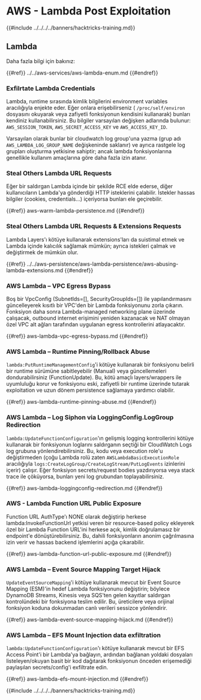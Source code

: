 # AWS - Lambda Post Exploitation

{{#include ../../../../banners/hacktricks-training.md}}

## Lambda

Daha fazla bilgi için bakınız:

{{#ref}}
../../aws-services/aws-lambda-enum.md
{{#endref}}

### Exfilrtate Lambda Credentials

Lambda, runtime sırasında kimlik bilgilerini environment variables aracılığıyla enjekte eder. Eğer onlara erişebilirseniz ( `/proc/self/environ` dosyasını okuyarak veya zafiyetli fonksiyonun kendisini kullanarak) bunları kendiniz kullanabilirsiniz. Bu bilgiler varsayılan değişken adlarında bulunur: `AWS_SESSION_TOKEN`, `AWS_SECRET_ACCESS_KEY` ve `AWS_ACCESS_KEY_ID`.

Varsayılan olarak bunlar bir cloudwatch log group'una yazma (grup adı `AWS_LAMBDA_LOG_GROUP_NAME` değişkeninde saklanır) ve ayrıca rastgele log grupları oluşturma yetkisine sahiptir; ancak lambda fonksiyonlarına genellikle kullanım amaçlarına göre daha fazla izin atanır.

### Steal Others Lambda URL Requests

Eğer bir saldırgan Lambda içinde bir şekilde RCE elde ederse, diğer kullanıcıların Lambda'ya gönderdiği HTTP isteklerini çalabilir. İstekler hassas bilgiler (cookies, credentials...) içeriyorsa bunları ele geçirebilir.

{{#ref}}
aws-warm-lambda-persistence.md
{{#endref}}

### Steal Others Lambda URL Requests & Extensions Requests

Lambda Layers'ı kötüye kullanarak extensions'ları da suistimal etmek ve Lambda içinde kalıcılık sağlamak mümkün; ayrıca istekleri çalmak ve değiştirmek de mümkün olur.

{{#ref}}
../../aws-persistence/aws-lambda-persistence/aws-abusing-lambda-extensions.md
{{#endref}}

### AWS Lambda – VPC Egress Bypass

Boş bir VpcConfig (SubnetIds=[], SecurityGroupIds=[]) ile yapılandırmasını güncelleyerek kısıtlı bir VPC'den bir Lambda fonksiyonunu zorla çıkarın. Fonksiyon daha sonra Lambda-managed networking plane üzerinde çalışacak, outbound internet erişimini yeniden kazanacak ve NAT olmayan özel VPC alt ağları tarafından uygulanan egress kontrollerini atlayacaktır.

{{#ref}}
aws-lambda-vpc-egress-bypass.md
{{#endref}}

### AWS Lambda – Runtime Pinning/Rollback Abuse

`lambda:PutRuntimeManagementConfig`'i kötüye kullanarak bir fonksiyonu belirli bir runtime sürümüne sabitleyebilir (Manual) veya güncellemeleri dondurabilirsiniz (FunctionUpdate). Bu, kötü amaçlı layers/wrappers ile uyumluluğu korur ve fonksiyonu eski, zafiyetli bir runtime üzerinde tutarak exploitation ve uzun dönem persistence sağlamaya yardımcı olabilir.

{{#ref}}
aws-lambda-runtime-pinning-abuse.md
{{#endref}}

### AWS Lambda – Log Siphon via LoggingConfig.LogGroup Redirection

`lambda:UpdateFunctionConfiguration`'ın gelişmiş logging kontrollerini kötüye kullanarak bir fonksiyonun loglarını saldırganın seçtiği bir CloudWatch Logs log grubuna yönlendirebilirsiniz. Bu, kodu veya execution role'u değiştirmeden (çoğu Lambda rolü zaten `AWSLambdaBasicExecutionRole` aracılığıyla `logs:CreateLogGroup/CreateLogStream/PutLogEvents` izinlerini içerir) çalışır. Eğer fonksiyon secrets/request bodies yazdırıyorsa veya stack trace ile çöküyorsa, bunları yeni log grubundan toplayabilirsiniz.

{{#ref}}
aws-lambda-loggingconfig-redirection.md
{{#endref}}

### AWS - Lambda Function URL Public Exposure

Function URL AuthType'ı NONE olarak değiştirip herkese lambda:InvokeFunctionUrl yetkisi veren bir resource-based policy ekleyerek özel bir Lambda Function URL'ini herkese açık, kimlik doğrulamasız bir endpoint'e dönüştürebilirsiniz. Bu, dahili fonksiyonların anonim çağrılmasına izin verir ve hassas backend işlemlerini açığa çıkarabilir.

{{#ref}}
aws-lambda-function-url-public-exposure.md
{{#endref}}

### AWS Lambda – Event Source Mapping Target Hijack

`UpdateEventSourceMapping`'i kötüye kullanarak mevcut bir Event Source Mapping (ESM)'in hedef Lambda fonksiyonunu değiştirin; böylece DynamoDB Streams, Kinesis veya SQS'ten gelen kayıtlar saldırgan kontrolündeki bir fonksiyona teslim edilir. Bu, üreticilere veya orijinal fonksiyon koduna dokunmadan canlı verileri sessizce yönlendirir.

{{#ref}}
aws-lambda-event-source-mapping-hijack.md
{{#endref}}

### AWS Lambda – EFS Mount Injection data exfiltration

`lambda:UpdateFunctionConfiguration`'ı kötüye kullanarak mevcut bir EFS Access Point'i bir Lambda'ya bağlayın, ardından bağlanan yoldaki dosyaları listeleyen/okuyan basit bir kod dağıtarak fonksiyonun önceden erişemediği paylaşılan secrets/config'i exfiltrate edin.

{{#ref}}
aws-lambda-efs-mount-injection.md
{{#endref}}



{{#include ../../../../banners/hacktricks-training.md}}
